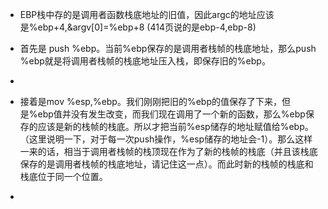 - EBP栈中存的是调用者函数栈底地址的旧值，因此argc的地址应该是%ebp+4,&argv[0]=%ebp+8 (414页说的是ebp-4,ebp-8)

- 首先是 push    %ebp。当前%ebp保存的是调用者栈帧的栈底地址，那么push    %ebp就是将调用者栈帧的栈底地址压入栈，即保存旧的%ebp。
- 
- 接着是mov    %esp,%ebp。我们刚刚把旧的%ebp的值保存了下来，但是%ebp值并没有发生改变，而我们现在调用了一个新的函数，那么%ebp保存的应该是新的栈帧的栈底。所以才把当前%esp储存的地址赋值给%ebp。（这里说明一下，对于每一次push操作，%esp储存的地址会-1）。那么这样一来的话，相当于调用者栈帧的栈顶现在作为了新的栈帧的栈底（并且该栈底保存的是调用者栈帧的栈底地址，请记住这一点）。而此时新的栈帧的栈底和栈底位于同一个位置。


- 






